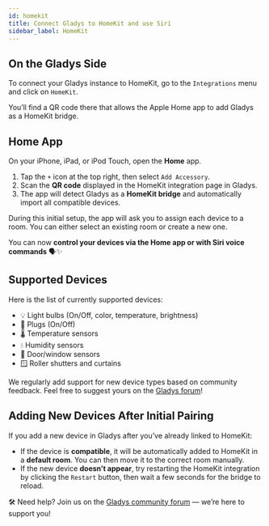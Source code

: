 ```yaml
---
id: homekit
title: Connect Gladys to HomeKit and use Siri
sidebar_label: HomeKit
---
```


## On the Gladys Side

To connect your Gladys instance to HomeKit, go to the `Integrations` menu and click on `HomeKit`.

You’ll find a QR code there that allows the Apple Home app to add Gladys as a HomeKit bridge.

## Home App

On your iPhone, iPad, or iPod Touch, open the **Home** app.

1. Tap the `+` icon at the top right, then select `Add Accessory`.
2. Scan the **QR code** displayed in the HomeKit integration page in Gladys.
3. The app will detect Gladys as a **HomeKit bridge** and automatically import all compatible devices.

During this initial setup, the app will ask you to assign each device to a room. You can either select an existing room or create a new one.

You can now **control your devices via the Home app or with Siri voice commands** 🗣️✨

## Supported Devices

Here is the list of currently supported devices:

- 💡 Light bulbs (On/Off, color, temperature, brightness)
- 🔌 Plugs (On/Off)
- 🌡️ Temperature sensors
- 💧 Humidity sensors
- 🚪 Door/window sensors
- 🪟 Roller shutters and curtains

We regularly add support for new device types based on community feedback. Feel free to suggest yours on the [Gladys forum](https://en-community.gladysassistant.com/)!

## Adding New Devices After Initial Pairing

If you add a new device in Gladys after you’ve already linked to HomeKit:

- If the device is **compatible**, it will be automatically added to HomeKit in a **default room**. You can then move it to the correct room manually.
- If the new device **doesn’t appear**, try restarting the HomeKit integration by clicking the `Restart` button, then wait a few seconds for the bridge to reload.

🛠️ Need help? Join us on the [Gladys community forum](https://en-community.gladysassistant.com/) — we’re here to support you!

